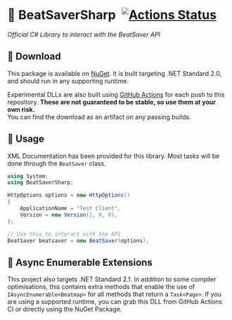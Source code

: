 # 🎵 BeatSaverSharp &nbsp;[![Actions Status](https://github.com/lolPants/BeatSaverSharp/workflows/.NET%20Build/badge.svg)](https://github.com/lolPants/BeatSaverSharp/actions)
_Official C# Library to interact with the BeatSaver API_

## 💾 Download
This package is available on [NuGet](https://www.nuget.org/packages/BeatSaverSharp/). It is built targeting .NET Standard 2.0, and should run in any supporting runtime.

Experimental DLLs are also built using [GitHub Actions](https://github.com/lolPants/BeatSaverSharp/actions) for each push to this repository. **These are not guaranteed to be stable, so use them at your own risk.**  
You can find the download as an artifact on any passing builds.

## 🔧 Usage
XML Documentation has been provided for this library. Most tasks will be done through the `BeatSaver` class.

```csharp
using System;
using BeatSaverSharp;

HttpOptions options = new HttpOptions()
{
    ApplicationName = "Test Client",
    Version = new Version(1, 0, 0),
};

// Use this to interact with the API
BeatSaver beatsaver = new BeatSaver(options);
```

## 🚀 Async Enumerable Extensions
This project also targets .NET Standard 2.1. In addition to some compiler optimisations, this contains extra methods that enable the use of `IAsyncEnumerable<Beatmap>` for all methods that return a `Task<Page>`. If you are using a supported runtime, you can grab this DLL from GitHub Actions CI or directly using the NuGet Package.
